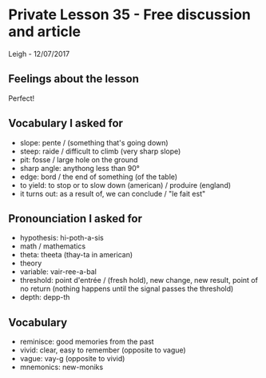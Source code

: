 # Private Lesson 35 - Free discussion and article
Leigh - 12/07/2017

## Feelings about the lesson
Perfect!

## Vocabulary I asked for
  * slope: pente / (something that's going down)
  * steep: raide / difficult to climb (very sharp slope)
  * pit: fosse / large hole on the ground
  * sharp angle: anythong less than 90°
  * edge: bord / the end of something (of the table)
  * to yield: to stop or to slow down (american) / produire (england)
  * it turns out: as a result of, we can conclude / "le fait est"

## Pronounciation I asked for
  * hypothesis: hi-poth-a-sis
  * math / mathematics
  * theta: theeta (thay-ta in american)
  * theory
  * variable: vair-ree-a-bal
  * threshold: point d'entrée / (fresh hold), new change, new result, point of no return (nothing happens until the signal passes the threshold)
  * depth: depp-th

## Vocabulary
  * reminisce: good memories from the past
  * vivid: clear, easy to remember (opposite to vague)
  * vague: vay-g (opposite to vivid)
  * mnemonics: new-moniks
